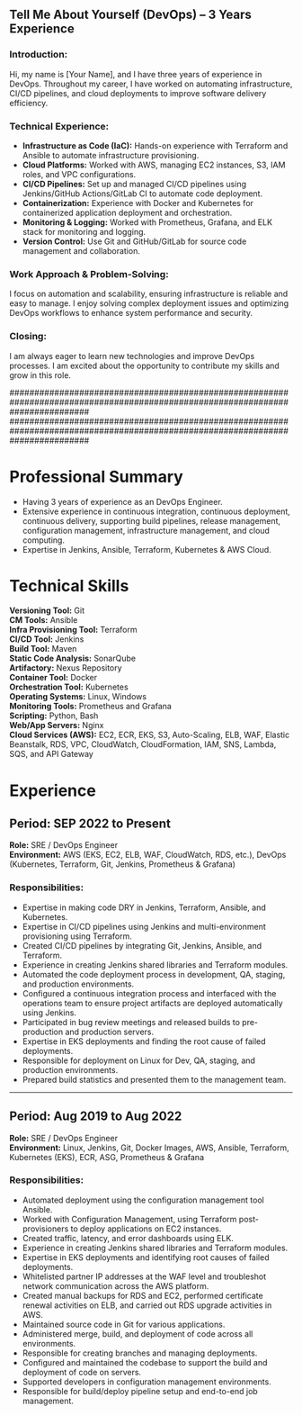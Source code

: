 ## **Tell Me About Yourself (DevOps) – 3 Years Experience**

### **Introduction:**
Hi, my name is [Your Name], and I have three years of experience in DevOps. Throughout my career, I have worked on automating infrastructure, CI/CD pipelines, and cloud deployments to improve software delivery efficiency.

### **Technical Experience:**
- **Infrastructure as Code (IaC):** Hands-on experience with Terraform and Ansible to automate infrastructure provisioning.
- **Cloud Platforms:** Worked with AWS, managing EC2 instances, S3, IAM roles, and VPC configurations.
- **CI/CD Pipelines:** Set up and managed CI/CD pipelines using Jenkins/GitHub Actions/GitLab CI to automate code deployment.
- **Containerization:** Experience with Docker and Kubernetes for containerized application deployment and orchestration.
- **Monitoring & Logging:** Worked with Prometheus, Grafana, and ELK stack for monitoring and logging.
- **Version Control:** Use Git and GitHub/GitLab for source code management and collaboration.

### **Work Approach & Problem-Solving:**
I focus on automation and scalability, ensuring infrastructure is reliable and easy to manage. I enjoy solving complex deployment issues and optimizing DevOps workflows to enhance system performance and security.

### **Closing:**
I am always eager to learn new technologies and improve DevOps processes. I am excited about the opportunity to contribute my skills and grow in this role.

################################################################################################################################
################################################################################################################################

# Professional Summary

- Having 3 years of experience as an DevOps Engineer.
- Extensive experience in continuous integration, continuous deployment, continuous delivery, supporting build pipelines, release management, configuration management, infrastructure management, and cloud computing.
- Expertise in Jenkins, Ansible, Terraform, Kubernetes & AWS Cloud.

# Technical Skills

**Versioning Tool:** Git  
**CM Tools:** Ansible  
**Infra Provisioning Tool:** Terraform  
**CI/CD Tool:** Jenkins  
**Build Tool:** Maven  
**Static Code Analysis:** SonarQube  
**Artifactory:** Nexus Repository  
**Container Tool:** Docker  
**Orchestration Tool:** Kubernetes  
**Operating Systems:** Linux, Windows  
**Monitoring Tools:** Prometheus and Grafana  
**Scripting:** Python, Bash  
**Web/App Servers:** Nginx  
**Cloud Services (AWS):** EC2, ECR, EKS, S3, Auto-Scaling, ELB, WAF, Elastic Beanstalk, RDS, VPC, CloudWatch, CloudFormation, IAM, SNS, Lambda, SQS, and API Gateway

# Experience

## **Period:** SEP 2022 to Present
**Role:** SRE / DevOps Engineer  
**Environment:** AWS (EKS, EC2, ELB, WAF, CloudWatch, RDS, etc.), DevOps (Kubernetes, Terraform, Git, Jenkins, Prometheus & Grafana)

### **Responsibilities:**
- Expertise in making code DRY in Jenkins, Terraform, Ansible, and Kubernetes.
- Expertise in CI/CD pipelines using Jenkins and multi-environment provisioning using Terraform.
- Created CI/CD pipelines by integrating Git, Jenkins, Ansible, and Terraform.
- Experience in creating Jenkins shared libraries and Terraform modules.
- Automated the code deployment process in development, QA, staging, and production environments.
- Configured a continuous integration process and interfaced with the operations team to ensure project artifacts are deployed automatically using Jenkins.
- Participated in bug review meetings and released builds to pre-production and production servers.
- Expertise in EKS deployments and finding the root cause of failed deployments.
- Responsible for deployment on Linux for Dev, QA, staging, and production environments.
- Prepared build statistics and presented them to the management team.

---

## **Period:** Aug 2019 to Aug 2022
**Role:** SRE / DevOps Engineer  
**Environment:** Linux, Jenkins, Git, Docker Images, AWS, Ansible, Terraform, Kubernetes (EKS), ECR, ASG, Prometheus & Grafana

### **Responsibilities:**
- Automated deployment using the configuration management tool Ansible.
- Worked with Configuration Management, using Terraform post-provisioners to deploy applications on EC2 instances.
- Created traffic, latency, and error dashboards using ELK.
- Experience in creating Jenkins shared libraries and Terraform modules.
- Expertise in EKS deployments and identifying root causes of failed deployments.
- Whitelisted partner IP addresses at the WAF level and troubleshot network communication across the AWS platform.
- Created manual backups for RDS and EC2, performed certificate renewal activities on ELB, and carried out RDS upgrade activities in AWS.
- Maintained source code in Git for various applications.
- Administered merge, build, and deployment of code across all environments.
- Responsible for creating branches and managing deployments.
- Configured and maintained the codebase to support the build and deployment of code on servers.
- Supported developers in configuration management environments.
- Responsible for build/deploy pipeline setup and end-to-end job management.



